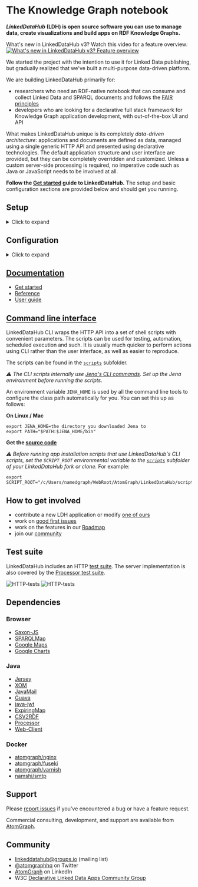 # The Knowledge Graph notebook

**_LinkedDataHub_ (LDH) is open source software you can use to manage data, create visualizations and build apps on RDF Knowledge Graphs.**

What's new in LinkedDataHub v3? Watch this video for a feature overview:
[![What's new in LinkedDataHub v3? Feature overview](https://img.youtube.com/vi/phRL6QtVTG0/0.jpg)](https://www.youtube.com/watch?v=phRL6QtVTG0)

We started the project with the intention to use it for Linked Data publishing, but gradually realized that we've built a multi-purpose data-driven platform.

We are building LinkedDataHub primarily for:
* researchers who need an RDF-native notebook that can consume and collect Linked Data and SPARQL documents and follows the [FAIR principles](https://www.go-fair.org/fair-principles/)
* developers who are looking for a declarative full stack framework for Knowledge Graph application development, with out-of-the-box UI and API

What makes LinkedDataHub unique is its completely _data-driven architecture_: applications and documents are defined as data, managed using a single generic HTTP API and presented using declarative technologies. The default application structure and user interface are provided, but they can be completely overridden and customized. Unless a custom server-side processing is required, no imperative code such as Java or JavaScript needs to be involved at all.

**Follow the [Get started](https://atomgraph.github.io/LinkedDataHub/linkeddatahub/docs/get-started/) guide to LinkedDataHub.** The setup and basic configuration sections are provided below and should get you running.

## Setup

<details>
  <summary>Click to expand</summary>

### Prerequisites

* `bash` shell 4.x. It should be included by default on Linux. On Windows you can install the [Windows Subsystem for Linux](https://docs.microsoft.com/en-us/windows/wsl/install-win10).
* Java's [`keytool`](https://docs.oracle.com/en/java/javase/11/tools/keytool.html) available on `$PATH`. It comes with the JDK.
* [`openssl`](https://www.openssl.org/) available on `$PATH`
* [Docker](https://docs.docker.com/install/) installed
* [Docker Compose](https://docs.docker.com/compose/install/) installed

### Steps

  1. [Fork](https://guides.github.com/activities/forking/) this repository and clone the fork into a folder
  2. In the folder, create an `.env` file and fill out the missing values (you can use [`.env_sample`](https://github.com/AtomGraph/LinkedDataHub/blob/master/.env_sample) as a template). For example:
     ```
     COMPOSE_CONVERT_WINDOWS_PATHS=1
     COMPOSE_PROJECT_NAME=linkeddatahub
     
     PROTOCOL=https
     PROXY_HTTP_PORT=81
     PROXY_HTTPS_PORT=4443
     HOST=localhost
     ABS_PATH=/
     
     OWNER_MBOX=john@doe.com
     OWNER_GIVEN_NAME=John
     OWNER_FAMILY_NAME=Doe
     OWNER_ORG_UNIT=My unit
     OWNER_ORGANIZATION=My org
     OWNER_LOCALITY=Copenhagen
     OWNER_STATE_OR_PROVINCE=Denmark
     OWNER_COUNTRY_NAME=DK
     ```
  3. Setup SSL certificates/keys by running this from command line (replace `$owner_cert_pwd` and `$secretary_cert_pwd` with your own passwords):
     ```
     ./scripts/setup.sh .env ssl $owner_cert_pwd $secretary_cert_pwd 3650
     ```
     The script will create an `ssl` sub-folder where the SSL certificates and/or public keys will be placed.
  4. Launch the application services by running this from command line:
     ```
     docker-compose up --build
     ```
     It will build LinkedDataHub's Docker image, start its container and mount the following sub-folders:
     - `data` where the triplestore(s) will persist RDF data
     - `uploads` where LDH stores content-hashed file uploads
     The first should take around half a minute as datasets are being loaded into triplestores. After a successful startup, the last line of the Docker log should read something like:
     ```
     linkeddatahub_1     | 09-Feb-2021 14:18:10.536 INFO [main] org.apache.catalina.startup.Catalina.start Server startup in [32609] milliseconds
     ```
  5. Install `ssl/owner/keystore.p12` into a web browser of your choice (password is the `$owner_cert_pwd` value supplied to `setup.sh`)
     - Google Chrome: `Settings > Advanced > Manage Certificates > Import...`
     - Mozilla Firefox: `Options > Privacy > Security > View Certificates... > Import...`
     - Apple Safari: The file is installed directly into the operating system. Open the file and import it using the [Keychain Access](https://support.apple.com/guide/keychain-access/what-is-keychain-access-kyca1083/mac) tool (drag it to the `local` section).
     - Microsoft Edge: Does not support certificate management, you need to install the file into Windows. [Read more here](https://social.technet.microsoft.com/Forums/en-US/18301fff-0467-4e41-8dee-4e44823ed5bf/microsoft-edge-browser-and-ssl-certificates?forum=win10itprogeneral).
  6. Open **https://localhost:4443/** in that web browser

  ### Notes

  * You will likely get a browser warning such as `Your connection is not private` in Chrome or `Warning: Potential Security Risk Ahead` in Firefox due to the self-signed server certificate. Ignore it: click `Advanced` and `Proceed` or `Accept the risk` to proceed.
    * If this option does not appear in Chrome (as observed on some MacOS), you can open `chrome://flags/#allow-insecure-localhost`, switch `Allow invalid certificates for resources loaded from localhost` to `Enabled` and restart Chrome
  * `.env_sample` and `.env` files might be invisible in MacOS Finder which hides filenames starting with a dot. You should be able to [create it using Terminal](https://stackoverflow.com/questions/5891365/mac-os-x-doesnt-allow-to-name-files-starting-with-a-dot-how-do-i-name-the-hta) however.
  * On Linux your user may need to be a member of the `docker` group. Add it using
  ```
  sudo usermod -aG docker ${USER}
  ```
  and re-login with your user. An alternative, but not recommended, is to run
  ```
  sudo docker-compose up
  ```
</details>

## Configuration

<details>
  <summary>Click to expand</summary>

  ### Base URI

  A common case is changing the base URI from the default `https://localhost:4443/` to your own.

  Lets use `https://ec2-54-235-229-141.compute-1.amazonaws.com/linkeddatahub/` as an example. We need to split the URI into components and set them in the `.env` file using the following parameters:
  ```
  PROTOCOL=https
  HTTP_PORT=80
  HTTPS_PORT=443
  HOST=ec2-54-235-229-141.compute-1.amazonaws.com
  ABS_PATH=/linkeddatahub/
  ```

  `ABS_PATH` is required, even if it's just `/`.

  ### Dataspaces

  Dataspaces are configured in [`config/system-varnish.trig`](https://github.com/AtomGraph/LinkedDataHub/blob/master/config/system-varnish.trig). Relative URIs will be resolved against the base URI configured in the `.env` file.

_:warning: Do not use blank nodes to identify applications or services. We recommend using the `urn:` URI scheme, since LinkedDataHub application resources are not accessible under their own dataspace._

  ### Environment

  LinkedDataHub supports a range of configuration options that can be passed as environment parameters in `docker-compose.yml`. The most common ones are:

  <dl>
    <dt><code>CATALINA_OPTS</code></dt>
    <dd>Tomcat's <a href="https://tomcat.apache.org/tomcat-9.0-doc/RUNNING.txt">command line options</a></dd>
    <dt><code>SELF_SIGNED_CERT</code></dt>
    <dd><code>true</code> if the server certificate is self-signed</dd>
    <dt><code>SIGN_UP_CERT_VALIDITY</code></dt>
    <dd>Validity of the WebID certificates of signed up users (<em>not the owner's</em>)</dd>
    <dt><code>IMPORT_KEEPALIVE</code></dt>
    <dd>The period for which the data import can keep an open HTTP connection before it times out, in ms. The larger files are being imported, the longer it has to be in order for the import to complete.</dd>
    <dt><code>MAX_CONTENT_LENGTH</code></dt>
    <dd>Maximum allowed size of the request body, in bytes</dd>
    <dt><code>MAIL_SMTP_HOST</code></dt>
    <dd>Hostname of the mail server</dd>
    <dt><code>MAIL_SMTP_PORT</code></dt>
    <dd>Port number of the mail server</dd>
    <dt><code>GOOGLE_CLIENT_ID</code></dt>
    <dd>OAuth 2.0 Client ID from Google. When provided, enables the <samp>Login with Google</samp> authentication method.</dd>
    <dt><code>GOOGLE_CLIENT_SECRET</code></dt>
    <dd>Client secret from Google</dd>
  </dl>

  ## Reset

  If you need to start fresh and wipe the existing setup (e.g. after configuring a new base URI), you can do that using
  ```
  sudo rm -rf data uploads && docker-compose down -v
  ```

_:warning: This will **remove the persisted data and files** as well as Docker volumes._
</details>

## [Documentation](https://atomgraph.github.io/LinkedDataHub/linkeddatahub/docs/)

* [Get started](https://atomgraph.github.io/LinkedDataHub/linkeddatahub/docs/get-started/)
* [Reference](https://atomgraph.github.io/LinkedDataHub/linkeddatahub/docs/reference/)
* [User guide](https://atomgraph.github.io/LinkedDataHub/linkeddatahub/docs/user-guide/)

## [Command line interface](https://atomgraph.github.io/LinkedDataHub/linkeddatahub/docs/reference/command-line-interface/)

LinkedDataHub CLI wraps the HTTP API into a set of shell scripts with convenient parameters. The scripts can be used for testing, automation, scheduled execution and such. It is usually much quicker to perform actions using CLI rather than the user interface, as well as easier to reproduce.

The scripts can be found in the [`scripts`](https://github.com/AtomGraph/LinkedDataHub/tree/master/scripts) subfolder.

_:warning: The CLI scripts internally use [Jena's CLI commands](https://jena.apache.org/documentation/tools/). Set up the Jena environment before running the scripts._

An environment variable `JENA_HOME` is used by all the command line tools to configure the class path automatically for you. You can set this up as follows:

**On Linux / Mac**

    export JENA_HOME=the directory you downloaded Jena to
    export PATH="$PATH:$JENA_HOME/bin"

**Get the [source code](https://github.com/AtomGraph/LinkedDataHub-Apps)**

_:warning: Before running app installation scripts that use LinkedDataHub's CLI scripts, set the `SCRIPT_ROOT` environmental variable to the [`scripts`](https://github.com/AtomGraph/LinkedDataHub/tree/master/scripts) subfolder of your LinkedDataHub fork or clone._ For example:

    export SCRIPT_ROOT="/c/Users/namedgraph/WebRoot/AtomGraph/LinkedDataHub/scripts"

## How to get involved

* contribute a new LDH application or modify [one of ours](https://github.com/AtomGraph/LinkedDataHub-Apps)
* work on [good first issues](../../contribute)
* work on the features in our [Roadmap](../../wiki/Roadmap)
* join our [community](#community)

## Test suite

LinkedDataHub includes an HTTP [test suite](https://github.com/AtomGraph/LinkedDataHub/tree/master/http-tests). The server implementation is also covered by the [Processor test suite](https://github.com/AtomGraph/Processor/tree/master/http-tests).

![HTTP-tests](https://github.com/AtomGraph/LinkedDataHub/workflows/HTTP-tests/badge.svg?branch=master)
![HTTP-tests](https://github.com/AtomGraph/LinkedDataHub/workflows/HTTP-tests/badge.svg?branch=develop)

## Dependencies

### Browser

* [Saxon-JS](https://www.saxonica.com/saxon-js/)
* [SPARQLMap](https://github.com/AtomGraph/SPARQLMap)
* [Google Maps](https://developers.google.com/maps/)
* [Google Charts](https://developers.google.com/chart)

### Java

* [Jersey](https://eclipse-ee4j.github.io/jersey/)
* [XOM](http://www.xom.nu)
* [JavaMail](https://javaee.github.io/javamail/)
* [Guava](https://github.com/google/guava)
* [java-jwt](https://github.com/auth0/java-jwt)
* [ExpiringMap](https://github.com/jhalterman/expiringmap)
* [CSV2RDF](https://github.com/AtomGraph/CSV2RDF)
* [Processor](https://github.com/AtomGraph/Processor)
* [Web-Client](https://github.com/AtomGraph/Web-Client)

### Docker

* [atomgraph/nginx](https://hub.docker.com/r/atomgraph/nginx)
* [atomgraph/fuseki](https://hub.docker.com/r/atomgraph/fuseki)
* [atomgraph/varnish](https://hub.docker.com/r/atomgraph/varnish)
* [namshi/smtp](https://hub.docker.com/r/namshi/smtp)

## Support

Please [report issues](https://github.com/AtomGraph/LinkedDataHub/issues) if you've encountered a bug or have a feature request.

Commercial consulting, development, and support are available from [AtomGraph](https://atomgraph.com).

## Community

* [linkeddatahub@groups.io](https://groups.io/g/linkeddatahub) (mailing list)
* [@atomgraphhq](https://twitter.com/atomgraphhq) on Twitter
* [AtomGraph](https://www.linkedin.com/company/atomgraph/) on LinkedIn
* W3C [Declarative Linked Data Apps Community Group](http://www.w3.org/community/declarative-apps/)